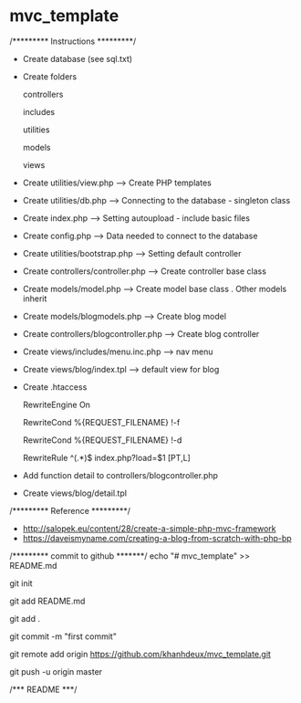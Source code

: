 # mvc_template

/********* Instructions *********/
- Create database (see sql.txt)
- Create folders

    controllers

    includes

    utilities

    models

    views

- Create utilities/view.php --> Create PHP templates
- Create utilities/db.php --> Connecting to the database - singleton class
- Create index.php --> Setting autoupload - include basic files
- Create config.php --> Data needed to connect to the database
- Create utilities/bootstrap.php --> Setting default controller
- Create controllers/controller.php --> Create controller base class
- Create models/model.php --> Create model base class . Other models inherit
- Create models/blogmodels.php --> Create blog model
- Create controllers/blogcontroller.php --> Create blog controller
- Create views/includes/menu.inc.php --> nav menu
- Create views/blog/index.tpl --> default view for blog

- Create .htaccess 

  RewriteEngine On

  RewriteCond %{REQUEST_FILENAME} !-f
  
  RewriteCond %{REQUEST_FILENAME} !-d

  RewriteRule ^(.*)$ index.php?load=$1 [PT,L]


- Add function detail to controllers/blogcontroller.php
- Create views/blog/detail.tpl

/********* Reference *********/
- http://salopek.eu/content/28/create-a-simple-php-mvc-framework
- https://daveismyname.com/creating-a-blog-from-scratch-with-php-bp

/********* commit to github *******/
echo "# mvc_template" >> README.md

git init

git add README.md 

git add .

git commit -m "first commit"

git remote add origin https://github.com/khanhdeux/mvc_template.git

git push -u origin master


/*** README ***/
